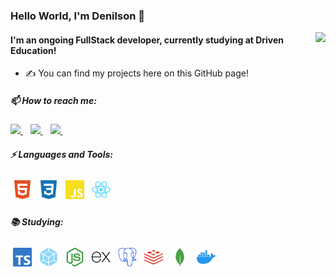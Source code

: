 ### Hello World, I'm Denilson 👋

<img align= "right" style="height: 150px;" src="https://github-readme-stats-git-masterrstaa-rickstaa.vercel.app/api?username=denilsonslima&show_icons=true&count_private=true&theme=dark" />

#### I'm an ongoing FullStack developer, currently studying at Driven Education!
- ✍ You can find my projects here on this GitHub page!

##### 📫 How to reach me:
<p align= "left">
    <a href="mailto:denilsondslima@gmail.com">
        <img style="height: 20px" src="https://img.shields.io/badge/Gmail-D14836?style=for-the-badge&logo=gmail&logoColor=white" />
    </a>&nbsp;&nbsp;
    <a href= "https://www.instagram.com/denilsonz_/" >
        <img style="height: 20px" src="https://img.shields.io/badge/Instagram-E4405F?style=for-the-badge&logo=instagram&logoColor=white" />
    </a>&nbsp;&nbsp;
    <a href= "https://www.linkedin.com/in/denilson-lima-94752a21b/">
        <img style="height: 20px" src="https://img.shields.io/badge/LinkedIn-0077B5?style=for-the-badge&logo=linkedin&logoColor=white" />
    </a>&nbsp;&nbsp;
</p>


##### :zap: Languages and Tools:

<p>
    <code><img src="./imgs/html5.svg" height="30" style="vertical-align:down; margin:4px" alt="HTML5"></code>
    <code><img src="./imgs/css3.svg" height="30" style="vertical-align:down; margin:4px" alt="CSS3"></code>
    <code><img src="./imgs/javascrypt.svg" height="30" style="vertical-align:down; margin:4px" alt="javascrypt"></code>
    <code><img src="./imgs/react.svg" height="30" style="vertical-align:down; margin:4px" alt="react"></code>
</p>

##### :books: Studying:

<p>
    <code><img src="./imgs/typescrypt.svg" height="30" style="vertical-align:down; margin:4px" alt="typescrypt"></code>
    <code><img src="./imgs/webpack.svg" height="30" style="vertical-align:down; margin:4px" alt="webpack"></code>
    <code><img src="./imgs/nodejs.svg" height="30" style="vertical-align:down; margin:4px" alt="nodejs"></code>
    <code><img src="./imgs/express.svg" height="30" style="vertical-align:down; margin:4px" alt="express"></code>
    <code><img src="./imgs/postgresql.svg" height="30" style="vertical-align:down; margin:4px" alt="postgresql"></code>
    <code><img src="./imgs/redis.svg" height="30" style="vertical-align:down; margin:4px" alt="redis"></code>
    <code><img src="./imgs/mongodb.svg" height="30" style="vertical-align:down; margin:4px" alt="mongodb"></code>
    <code><img src="./imgs/docker.svg" height="30" style="vertical-align:down; margin:4px" alt="docker"></code>
</p>
